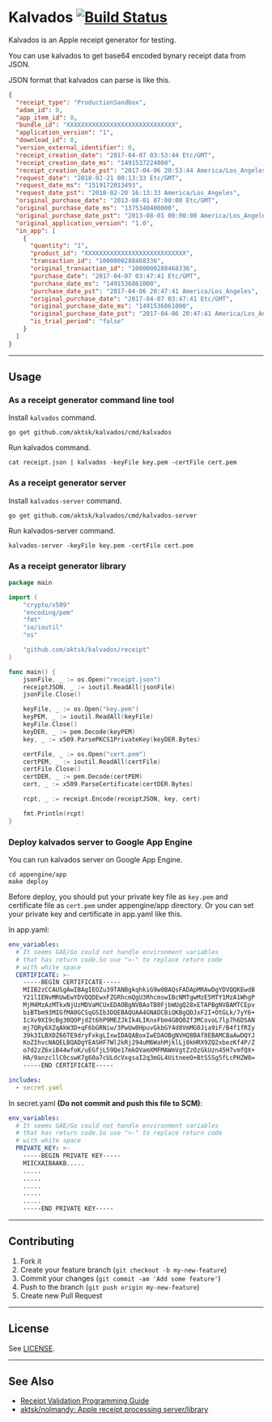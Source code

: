 # Kalvados [![Build Status](https://travis-ci.org/aktsk/kalvados.svg?branch=master)](https://travis-ci.org/aktsk/kalvados)

Kalvados is an Apple receipt generator for testing.

You can use kalvados to get base64 encoded bynary receipt data from JSON.

JSON format that kalvados can parse is like this.

```json
{
  "receipt_type": "ProductionSandbox",
  "adam_id": 0,
  "app_item_id": 0,
  "bundle_id": "XXXXXXXXXXXXXXXXXXXXXXXXXXXXXX",
  "application_version": "1",
  "download_id": 0,
  "version_external_identifier": 0,
  "receipt_creation_date": "2017-04-07 03:53:44 Etc/GMT",
  "receipt_creation_date_ms": "1491537224000",
  "receipt_creation_date_pst": "2017-04-06 20:53:44 America/Los_Angeles",
  "request_date": "2018-02-21 00:13:33 Etc/GMT",
  "request_date_ms": "1519172013493",
  "request_date_pst": "2018-02-20 16:13:33 America/Los_Angeles",
  "original_purchase_date": "2013-08-01 07:00:00 Etc/GMT",
  "original_purchase_date_ms": "1375340400000",
  "original_purchase_date_pst": "2013-08-01 00:00:00 America/Los_Angeles",
  "original_application_version": "1.0",
  "in_app": [
    {
      "quantity": "1",
      "product_id": "XXXXXXXXXXXXXXXXXXXXXXXXXXXX",
      "transaction_id": "1000000288468336",
      "original_transaction_id": "1000000288468336",
      "purchase_date": "2017-04-07 03:47:41 Etc/GMT",
      "purchase_date_ms": "1491536861000",
      "purchase_date_pst": "2017-04-06 20:47:41 America/Los_Angeles",
      "original_purchase_date": "2017-04-07 03:47:41 Etc/GMT",
      "original_purchase_date_ms": "1491536861000",
      "original_purchase_date_pst": "2017-04-06 20:47:41 America/Los_Angeles",
      "is_trial_period": "false"
    }
  ]
}
```

----

## Usage

### As a receipt generator command line tool

Install `kalvados` command.

```
go get github.com/aktsk/kalvados/cmd/kalvados
```

Run kalvados command.

```
cat receipt.json | kalvados -keyFile key.pem -certFile cert.pem
```

### As a receipt generator server

Install `kalvados-server` command.

```
go get github.com/aktsk/kalvados/cmd/kalvados-server
```

Run kalvados-server command.

```
kalvados-server -keyFile key.pem -certFile cert.pem
```


### As a receipt generator library

```go
package main

import (
	"crypto/x509"
	"encoding/pem"
	"fmt"
	"io/ioutil"
	"os"

	"github.com/aktsk/kalvados/receipt"
)

func main() {
	jsonFile, _ := os.Open("receipt.json")
	receiptJSON, _ := ioutil.ReadAll(jsonFile)
	jsonFile.Close()

	keyFile, _ := os.Open("key.pem")
	keyPEM, _ := ioutil.ReadAll(keyFile)
	keyFile.Close()
	keyDER, _ := pem.Decode(keyPEM)
	key, _ := x509.ParsePKCS1PrivateKey(keyDER.Bytes)

	certFile, _ := os.Open("cert.pem")
	certPEM, _ := ioutil.ReadAll(certFile)
	certFile.Close()
	certDER, _ := pem.Decode(certPEM)
	cert, _ := x509.ParseCertificate(certDER.Bytes)

	rcpt, _ := receipt.Encode(receiptJSON, key, cert)

	fmt.Println(rcpt)
}
```

### Deploy kalvados server to Google App Engine

You can run kalvados server on Google App Engine.

```
cd appengine/app
make deploy
```

Before deploy, you should put your private key file as `key.pem` and certificate file as `cert.pem` under appengine/app directory. Or you can set your private key and certificate in app.yaml like this.

In app.yaml:

```yaml
env_variables:
  # It seems GAE/Go could not handle environment variables
  # that has return code.So use ">-" to replace return code
  # with white space
  CERTIFICATE: >-
    -----BEGIN CERTIFICATE-----
    MIIB2zCCAUSgAwIBAgIEOZu39TANBgkqhkiG9w0BAQsFADApMRAwDgYDVQQKEwdB
    Y21lIENvMRUwEwYDVQQDEwxFZGRhcmQgU3RhcmswIBcNMTgwMzE5MTY1MzA1WhgP
    MjM4MzAzMTkxNjUzMDVaMCUxEDAOBgNVBAoTB0FjbWUgQ28xETAPBgNVBAMTCEpv
    biBTbm93MIGfMA0GCSqGSIb3DQEBAQUAA4GNADCBiQKBgQDJxF2I+OtGLk/7yY6+
    IcXv9XI9cBg30QOPjdZt6hP9MEZJkIk4LIKnxFbm4GBQ0Zf3MCovoL7lp7h6DSAN
    mj7QRy6XZqAkW3D+qF6bGRNiw/3PwUw0HpuvGkbGY4d8VmMG0Jia9iF/B4f1fRIy
    39k3ILBXDZ66TE9dryFxkgLIxwIDAQABoxIwEDAOBgNVHQ8BAf8EBAMCBaAwDQYJ
    KoZIhvcNAQELBQADgYEASHF7Wl2kRj294uM6WahMjklLj0kHRX9ZQ2xbezKf4P/Z
    o7d2zZ6xiB44wfoK/uEGfjL59Qe17mkOVamXMFMAWmVgtZzOzGkUzn45H7vmfQX+
    HA/9anzcllC0cswK7g60a7cULdcVxgsaI2q3mGL4UitneeO+BtSSSg5fLcPHZW8=
    -----END CERTIFICATE-----

includes:
  - secret.yaml
```

In secret.yaml **(Do not commit and push this file to SCM)**:

```yaml
env_variables:
  # It seems GAE/Go could not handle environment variables
  # that has return code.So use ">-" to replace return code
  # with white space
  PRIVATE_KEY: >-
    -----BEGIN PRIVATE KEY-----
    MIICXAIBAAKB.....
    .....
    .....
    .....
    .....
    .....
    -----END PRIVATE KEY-----
```

----

## Contributing

1. Fork it
2. Create your feature branch (`git checkout -b my-new-feature`)
3. Commit your changes (`git commit -am 'Add some feature'`)
4. Push to the branch (`git push origin my-new-feature`)
5. Create new Pull Request

----

## License

See [LICENSE](LICENSE).

----

## See Also

* [Receipt Validation Programming Guide](https://developer.apple.com/library/content/releasenotes/General/ValidateAppStoreReceipt/Introduction.html)
* [aktsk/nolmandy: Apple receipt processing server/library](https://github.com/aktsk/nolmandy)
